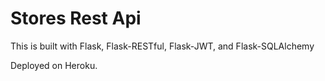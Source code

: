 # Stores Rest Api

This is built with Flask, Flask-RESTful, Flask-JWT, and Flask-SQLAlchemy

Deployed on Heroku.
